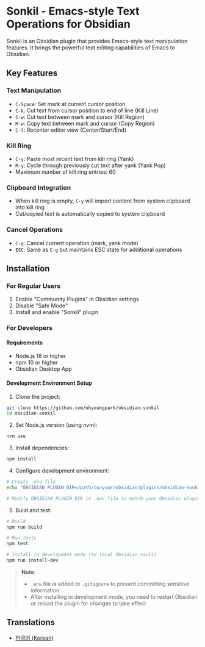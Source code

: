 # Sonkil - Emacs-style Text Operations for Obsidian

Sonkil is an Obsidian plugin that provides Emacs-style text manipulation features. It brings the powerful text editing capabilities of Emacs to Obsidian.

## Key Features

### Text Manipulation

- `C-Space`: Set mark at current cursor position
- `C-k`: Cut text from cursor position to end of line (Kill Line)
- `C-w`: Cut text between mark and cursor (Kill Region)
- `M-w`: Copy text between mark and cursor (Copy Region)
- `C-l`: Recenter editor view (Center/Start/End)

### Kill Ring

- `C-y`: Paste most recent text from kill ring (Yank)
- `M-y`: Cycle through previously cut text after yank (Yank Pop)
- Maximum number of kill ring entries: 60

### Clipboard Integration

- When kill ring is empty, `C-y` will import content from system clipboard into kill ring
- Cut/copied text is automatically copied to system clipboard

### Cancel Operations

- `C-g`: Cancel current operation (mark, yank mode)
- `ESC`: Same as `C-g` but maintains ESC state for additional operations

## Installation

### For Regular Users

1. Enable "Community Plugins" in Obsidian settings
2. Disable "Safe Mode"
3. Install and enable "Sonkil" plugin

### For Developers

#### Requirements

- Node.js 18 or higher
- npm 10 or higher
- Obsidian Desktop App

#### Development Environment Setup

1. Clone the project:

```bash
git clone https://github.com/ohyoungpark/obsidian-sonkil
cd obsidian-sonkil
```

2. Set Node.js version (using nvm):

```bash
nvm use
```

3. Install dependencies:

```bash
npm install
```

4. Configure development environment:

```bash
# Create .env file
echo "OBSIDIAN_PLUGIN_DIR=/path/to/your/obsidian/plugins/obsidian-sonkil" > .env

# Modify OBSIDIAN_PLUGIN_DIR in .env file to match your Obsidian plugin directory path
```

5. Build and test:

```bash
# Build
npm run build

# Run tests
npm test

# Install in development mode (to local Obsidian vault)
npm run install-dev
```

> **Note**:
>
> - `.env` file is added to `.gitignore` to prevent committing sensitive information
> - After installing in development mode, you need to restart Obsidian or reload the plugin for changes to take effect

## Translations

- [한국어 (Korean)](README.ko.md)
